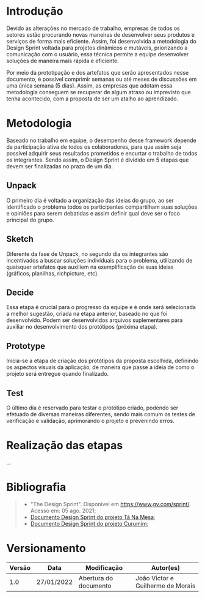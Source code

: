 # Introdução

Devido as alterações no mercado de trabalho, empresas de todos os setores estão procurando novas maneiras de desenvolver seus produtos e serviços de forma mais eficiente. Assim, foi desenvolvida a metodologia do Design Sprint voltada para projetos dinâmicos e mutáveis, priorizando a comunicação com o usuário, essa técnica permite a equipe desenvolver soluções de maneira mais rápida e eficiente.

Por meio da prototipação e dos artefatos que serão apresentados nesse documento, é possível comprimir semanas ou até meses de discussões em uma única semana (5 dias). Assim, as empresas que adotam essa metodologia conseguem se recuperar de algum atraso ou imprevisto que tenha acontecido, com a proposta de ser um atalho ao aprendizado.

# Metodologia

Baseado no trabalho em equipe, o desempenho desse framework depende da participação ativa de todos os colaboradores, para que assim seja possível adquirir seus resultados prometidos e encurtar o trabalho de todos os integrantes. Sendo assim, o Design Sprint é dividido em 5 etapas que devem ser finalizadas no prazo de um dia.

## Unpack

O primeiro dia é voltado a organização das ideias do grupo, ao ser identificado o problema todos os participantes compartilham suas soluções e opiniões para serem debatidas e assim definir qual deve ser o foco principal do grupo.

## Sketch

Diferente da fase de Unpack, no segundo dia os integrantes são incentivados a buscar soluções individuais para o problema, utilizando de quaisquer artefatos que auxiliem na exemplificação de suas ideias (gráficos, planilhas, richpicture, etc).

## Decide

Essa etapa é crucial para o progresso da equipe e é onde será selecionada a melhor sugestão, criada na etapa anterior, baseado no que foi desenvolvido. Podem ser desenvolvidos arquivos suplementares para auxiliar no desenvolvimento dos protótipos (próxima etapa).

## Prototype

Inicia-se a etapa de criação dos protótipos da proposta escolhida, definindo os aspectos visuais da aplicação, de maneira que passe a ideia de como o projeto será entregue quando finalizado.

## Test

 O último dia é reservado para testar o protótipo criado, podendo ser efetuado de diversas maneiras diferentes, sendo mais comum os testes de verificação e validação, aprimorando o projeto e prevenindo erros.

# Realização das etapas

...

# Bibliografia

> - "The Design Sprint". Disponível em https://www.gv.com/sprint/. Acesso em: 05 ago. 2021;
> - [Documento Design Sprint do projeto Tá Na Mesa](https://github.com/UnBArqDsw2021-1/2021.1_G02_TaNaMesa_docs/blob/master/docs/1-Base/Projeto-Nao-Orientado-Abordagens-Especificas/Design-Sprint.md);
> - [Documento Design Sprint do projeto Curumim](https://github.com/UnBArqDsw2021-1/2021.1_G6_Curumim/blob/main/docs/base/design-sprint/doc-design-sprint.md);

# Versionamento

Versão | Data | Modificação | Autor(es) |
|--|--|--|--|
|1.0|27/01/2022|Abertura do documento|João Victor e Guilherme de Morais|
